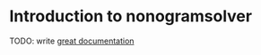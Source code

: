 # Introduction to nonogramsolver

TODO: write [great documentation](http://jacobian.org/writing/great-documentation/what-to-write/)
